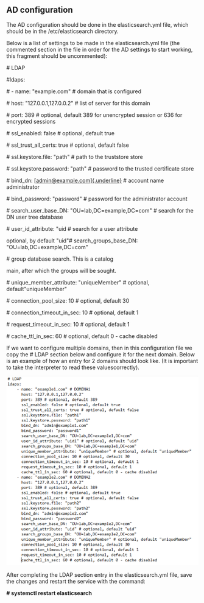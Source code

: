AD configuration
----------------

The AD configuration should be done in the elasticsearch.yml file,
which should be in the /etc/elasticsearch directory.

Below is a list of settings to be made in the elasticsearch.yml file
(the commented section in the file in order for the AD settings to
start working, this fragment should be uncommented):

\# LDAP

\#ldaps:

\# - name: \"example.com\" \# domain that is configured

\# host: \"127.0.0.1,127.0.0.2\" \# list of server for this domain

\# port: 389 \# optional, default 389 for unencrypted session or 636
for encrypted sessions

\# ssl\_enabled: false \# optional, default true

\# ssl\_trust\_all\_certs: true \# optional, default false

\# ssl.keystore.file: \"path\" \# path to the truststore store

\# ssl.keystore.password: \"path\" \# password to the trusted
certificate store

\# bind\_dn:
[[admin\@example.com]{.underline}](mailto:admin@example.com) \#
account name administrator

\# bind\_password: \"password\" \# password for the administrator
account

\# search\_user\_base\_DN: \"OU=lab,DC=example,DC=com\" \# search for
the DN user tree database

\# user\_id\_attribute: \"uid \# search for a user attribute

optional, by default \"uid\"\# search\_groups\_base\_DN:
\"OU=lab,DC=example,DC=com\"

\# group database search. This is a catalog

main, after which the groups will be sought.

\# unique\_member\_attribute: \"uniqueMember\" \# optional,
default\"uniqueMember\"

\# connection\_pool\_size: 10 \# optional, default 30

\# connection\_timeout\_in\_sec: 10 \# optional, default 1

\# request\_timeout\_in\_sec: 10 \# optional, default 1

\# cache\_ttl\_in\_sec: 60 \# optional, default 0 - cache disabled

If we want to configure multiple domains, then in this configuration
file we copy the \# LDAP section below and configure it for the next
domain. Below is an example of how an entry for 2 domains should look
like. (It is important to take the interpreter to read these values
​​correctly).

![](/./media/media/image77.png)

After completing the LDAP section entry in the elasticsearch.yml file,
save the changes and restart the service with the command:

**\# systemctl restart elasticsearch**

